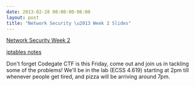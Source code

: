 ```yaml
---
date: 2013-02-28 00:00:00-06:00
layout: post
title: "Network Security \u2013 Week 2 Slides"
---
```


[Network Security Week 2](http://csg.utdallas.edu/wp-content/uploads/2013/02/Network-Security-Week-2.pdf)

[iptables notes](http://csg.utdallas.edu/wp-content/uploads/2013/02/iptables-notes.pdf)

Don't forget Codegate CTF is this Friday, come out and join us in tackling some of the problems! We'll be in the lab (ECSS 4.619) starting at 2pm till whenever people get tired, and pizza will be arriving around 7pm.
